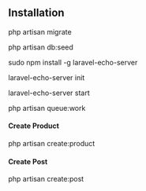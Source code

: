 
## Installation

php artisan migrate

php artisan db:seed

sudo npm install -g laravel-echo-server

laravel-echo-server init

laravel-echo-server start

php artisan queue:work

#### Create Product
php artisan create:product

#### Create Post
php artisan create:post